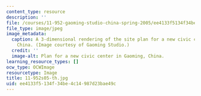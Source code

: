 ```yaml
---
content_type: resource
description: ''
file: /courses/11-952-gaoming-studio-china-spring-2005/ee4133f5134f34be4c14987d23bae49c_11-952s05-th.jpg
file_type: image/jpeg
image_metadata:
  caption: A 3-dimensional rendering of the site plan for a new civic center in Gaoming,
    China. (Image courtesy of Gaoming Studio.)
  credit: ''
  image-alt: Plan for a new civic center in Gaoming, China.
learning_resource_types: []
ocw_type: OCWImage
resourcetype: Image
title: 11-952s05-th.jpg
uid: ee4133f5-134f-34be-4c14-987d23bae49c
---
```


